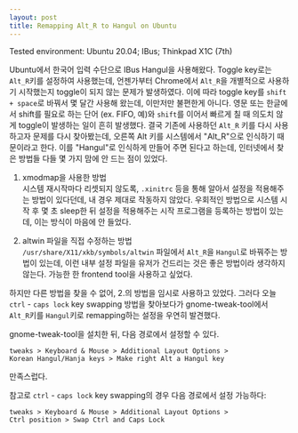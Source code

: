 ```yaml
---
layout:	post
title: Remapping Alt_R to Hangul on Ubuntu
---
```


Tested environment: Ubuntu 20.04; IBus; Thinkpad X1C (7th)

Ubuntu에서 한국어 입력 수단으로 IBus Hangul을 사용해왔다.
Toggle key로는 `Alt_R`키를 설정하여 사용했는데, 언젠가부터 Chrome에서 `Alt_R`을
개별적으로 사용하기 시작했는지 toggle이 되지 않는 문제가 발생하였다.
이에 따라 toggle key를 `shift + space`로 바꿔서 몇 달간 사용해 왔는데,
이만저만 불편한게 아니다.
영문 또는 한글에서 shift를 필요로 하는 단어 (ex. FIFO, 예)와 `shift`를 이어서
빠르게 칠 때 의도치 않게 toggle이 발생하는 일이 흔히 발생했다.
결국 기존에 사용하던 `Alt_R` 키를 다시 사용하고자 문제를 다시 찾아봤는데,
오른쪽 Alt 키를 시스템에서 "Alt_R"으로 인식하기 때문이라고 한다.
이를 "Hangul"로 인식하게 만들어 주면 된다고 하는데, 인터넷에서 찾은 방법들
다들 몇 가지 맘에 안 드는 점이 있었다.

1. xmodmap을 사용한 방법  
시스템 재시작마다 리셋되지 않도록, `.xinitrc` 등을 통해 알아서 설정을 적용해주는
방법이 있다던데, 내 경우 제대로 작동하지 않았다.
우회적인 방법으로 시스템 시작 후 몇 초 sleep한 뒤 설정을 적용해주는
시작 프로그램을 등록하는 방법이 있는데, 이는 방식이 마음에 안 들었다.

2. altwin 파일을 직접 수정하는 방법  
`/usr/share/X11/xkb/symbols/altwin` 파일에서 `Alt_R`을 `Hangul`로 바꿔주는
방법이 있는데, 이런 내부 설정 파일을 유저가 건드리는 것은 좋은 방법이라
생각하지 않는다.
가능한 한 frontend tool을 사용하고 싶었다.

하지만 다른 방법을 찾을 수 없어, 2.의 방법을 임시로 사용하고 있었다.
그러다 오늘 `ctrl` - `caps lock` key swapping 방법을 찾아보다가
gnome-tweak-tool에서 `Alt_R`키를 `Hangul`키로 remapping하는 설정을
우연히 발견했다.

gnome-tweak-tool을 설치한 뒤, 다음 경로에서 설정할 수 있다.
```
tweaks > Keyboard & Mouse > Additional Layout Options >
Korean Hangul/Hanja keys > Make right Alt a Hangul key
```

만족스럽다.

참고로 `ctrl` - `caps lock` key swapping의 경우 다음 경로에서 설정 가능하다:
```
tweaks > Keyboard & Mouse > Additional Layout Options >
Ctrl position > Swap Ctrl and Caps Lock
```
